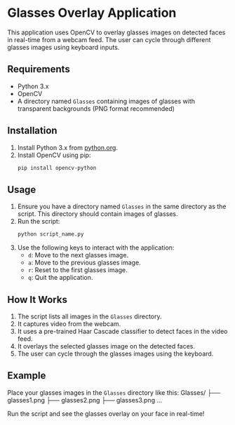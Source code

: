 # Glasses Overlay Application

This application uses OpenCV to overlay glasses images on detected faces in real-time from a webcam feed. The user can cycle through different glasses images using keyboard inputs.

## Requirements

- Python 3.x
- OpenCV
- A directory named `Glasses` containing images of glasses with transparent backgrounds (PNG format recommended)

## Installation

1. Install Python 3.x from [python.org](https://www.python.org/).
2. Install OpenCV using pip:
    ```sh
    pip install opencv-python
    ```

## Usage

1. Ensure you have a directory named `Glasses` in the same directory as the script. This directory should contain images of glasses.
2. Run the script:
    ```sh
    python script_name.py
    ```
3. Use the following keys to interact with the application:
    - `d`: Move to the next glasses image.
    - `a`: Move to the previous glasses image.
    - `r`: Reset to the first glasses image.
    - `q`: Quit the application.

## How It Works

1. The script lists all images in the `Glasses` directory.
2. It captures video from the webcam.
3. It uses a pre-trained Haar Cascade classifier to detect faces in the video feed.
4. It overlays the selected glasses image on the detected faces.
5. The user can cycle through the glasses images using the keyboard.

## Example

Place your glasses images in the `Glasses` directory like this:
Glasses/ ├── glasses1.png ├── glasses2.png ├── glasses3.png ...

Run the script and see the glasses overlay on your face in real-time!